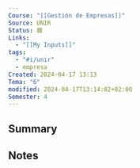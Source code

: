 ```yaml
---
Course: "[[Gestión de Empresas]]"
Source: UNIR
Status: 🟥
Links:
  - "[[My Inputs]]"
tags:
  - "#i/unir"
  - empresa
Created: 2024-04-17 13:13
Tema: "6"
modified: 2024-04-17T13:14:02+02:00
Semester: 4
---
```

## Summary


## Notes
